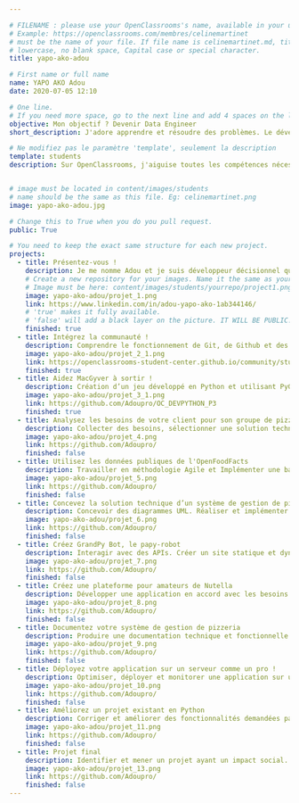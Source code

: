 ```yaml
---

# FILENAME : please use your OpenClassrooms's name, available in your url.
# Example: https://openclassrooms.com/membres/celinemartinet
# must be the name of your file. If file name is celinemartinet.md, title is celinemartinet.
# lowercase, no blank space, Capital case or special character.
title: yapo-ako-adou

# First name or full name
name: YAPO AKO Adou
date: 2020-07-05 12:10

# One line.
# If you need more space, go to the next line and add 4 spaces on the left, as in 'description'.
objective: Mon objectif ? Devenir Data Engineer
short_description: J'adore apprendre et résoudre des problèmes. Le développement devrait me plaire.

# Ne modifiez pas le paramètre 'template', seulement la description
template: students
description: Sur OpenClassrooms, j'aiguise toutes les compétences nécessaires pour devenir un Data Engineer.


# image must be located in content/images/students
# name should be the same as this file. Eg: celinemartinet.png
image: yapo-ako-adou.jpg

# Change this to True when you do you pull request.
public: True

# You need to keep the exact same structure for each new project.
projects:
  - title: Présentez-vous !
    description: Je me nomme Adou et je suis développeur décisionnel qui aspire à devenir un data engineer.
    # Create a new repository for your images. Name it the same as your nickname and profile picture.
    # Image must be here: content/images/students/yourrepo/project1.png
    image: yapo-ako-adou/projet_1.png
    link: https://www.linkedin.com/in/adou-yapo-ako-1ab344146/
    # 'true' makes it fully available.
    # 'false' will add a black layer on the picture. IT WILL BE PUBLIC!
    finished: true
  - title: Intégrez la communauté !
    description: Comprendre le fonctionnement de Git, de Github et des pull requests.
    image: yapo-ako-adou/projet_2_1.png
    link: https://openclassrooms-student-center.github.io/community/students/yapo-ako-adou.html
    finished: true
  - title: Aidez MacGyver à sortir !
    description: Création d’un jeu développé en Python et utilisant PyGame.
    image: yapo-ako-adou/projet_3_1.png
    link: https://github.com/Adoupro/OC_DEVPYTHON_P3
    finished: true
  - title: Analysez les besoins de votre client pour son groupe de pizzerias
    description: Collecter des besoins, sélectionner une solution technique et rédiger des spécifications détaillées.
    image: yapo-ako-adou/projet_4.png
    link: https://github.com/Adoupro/
    finished: false
  - title: Utilisez les données publiques de l'OpenFoodFacts
    description: Travailler en méthodologie Agile et Implémenter une base de données.
    image: yapo-ako-adou/projet_5.png
    link: https://github.com/Adoupro/
    finished: false
  - title: Concevez la solution technique d’un système de gestion de pizzeria
    description: Concevoir des diagrammes UML. Réaliser et implémenter un modèle de données.
    image: yapo-ako-adou/projet_6.png
    link: https://github.com/Adoupro/
    finished: false
  - title: Créez GrandPy Bot, le papy-robot
    description: Interagir avec des APIs. Créer un site statique et dynamique à l'aide de Javascript.
    image: yapo-ako-adou/projet_7.png
    link: https://github.com/Adoupro/
    finished: false
  - title: Créez une plateforme pour amateurs de Nutella
    description: Développer une application en accord avec les besoins du client.
    image: yapo-ako-adou/projet_8.png
    link: https://github.com/Adoupro/
    finished: false
  - title: Documentez votre système de gestion de pizzeria
    description: Produire une documentation technique et fonctionnelle d'une l’application.
    image: yapo-ako-adou/projet_9.png
    link: https://github.com/Adoupro/
    finished: false
  - title: Déployez votre application sur un serveur comme un pro !
    description: Optimiser, déployer et monitorer une application sur un serveur.
    image: yapo-ako-adou/projet_10.png
    link: https://github.com/Adoupro/
    finished: false
  - title: Améliorez un projet existant en Python
    description: Corriger et améliorer des fonctionnalités demandées par le client.
    image: yapo-ako-adou/projet_11.png
    link: https://github.com/Adoupro/
    finished: false
  - title: Projet final
    description: Identifier et mener un projet ayant un impact social.
    image: yapo-ako-adou/projet_13.png
    link: https://github.com/Adoupro/
    finished: false
---
```

